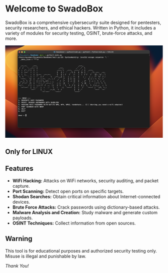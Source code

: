 # Welcome to SwadoBox

SwadoBox is a comprehensive cybersecurity suite designed for pentesters, security researchers, and ethical hackers. Written in Python, it includes a variety of modules for security testing, OSINT, brute-force attacks, and more.

![Image](image.png)

## Only for LINUX

## Features

- **WiFi Hacking:** Attacks on WiFi networks, security auditing, and packet capture.
- **Port Scanning:** Detect open ports on specific targets.
- **Shodan Searches:** Obtain critical information about Internet-connected devices.
- **Brute Force Attacks:** Crack passwords using dictionary-based attacks.
- **Malware Analysis and Creation:** Study malware and generate custom payloads.
- **OSINT Techniques:** Collect information from open sources.

## Warning

This tool is for educational purposes and authorized security testing only. Misuse is illegal and punishable by law.

*Thank You!*
